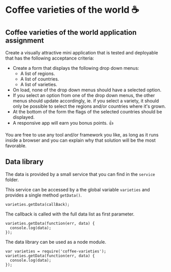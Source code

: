 # Coffee varieties of the world ☕️

## Coffee varieties of the world application assignment

Create a visually attractive mini application that is tested and deployable that has the following acceptance criteria:
- Create a form that displays the following drop down menus:
    - A list of regions.
    - A list of countries.
    - A list of varieties.
- On load, none of the drop down menus should have a selected option.
- If you select an option from one of the drop down menus, the other menus should update accordingly, ie. if you select a variety, it should only be possible to select the regions and/or countries where it's grown.
- At the bottom of the form the flags of the selected countries should be displayed.
- A responsive app will earn you bonus points. 👍

You are free to use any tool and/or framework you like, as long as it runs inside a browser and you can explain why that solution will be the most favorable.


## Data library

The data is provided by a small service that you can find in the `service` folder.

This service can be accessed by a the global variable `varieties` and provides a single method `getData()`.

```
varieties.getData(callBack);
```

The callback is called with the full data list as first parameter.

```
varieties.getData(function(err, data) {
  console.log(data);
});
```

The data library can be used as a node module.

```
var varieties = require('coffee-varieties');
varieties.getData(function(err, data) {
  console.log(data);
});
```
